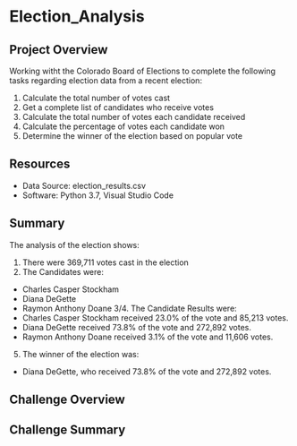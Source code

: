 # Election_Analysis

## Project Overview
Working witht the Colorado Board of Elections to complete the following tasks regarding election data from a recent election:

1. Calculate the total number of votes cast
2. Get a complete list of candidates who receive votes
3. Calculate the total number of votes each candidate received
4. Calculate the percentage of votes each candidate won
5. Determine the winner of the election based on popular vote

## Resources
- Data Source: election_results.csv
- Software: Python 3.7, Visual Studio Code 

## Summary
The analysis of the election shows:
1. There were 369,711 votes cast in the election
2. The Candidates were:
  - Charles Casper Stockham
  - Diana DeGette
  - Raymon Anthony Doane
3/4. The Candidate Results were:
  - Charles Casper Stockham received 23.0% of the vote and 85,213 votes.
  - Diana DeGette received 73.8% of the vote and 272,892 votes.
  - Raymon Anthony Doane received 3.1% of the vote and 11,606 votes.
5. The winner of the election was:
  - Diana DeGette, who received 73.8% of the vote and 272,892 votes.
  
## Challenge Overview

## Challenge Summary
